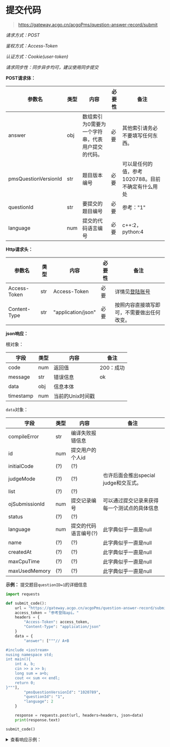 # 提交代码

> <https://gateway.acgo.cn/acgoPms/question-answer-record/submit>

*请求方式：POST*

*鉴权方式：Access-Token*

*认证方式：Cookie(user-token)*

*请求同步性：同步异步均可，建议使用同步提交*


**POST请求体：**

| 参数名                  | 类型  | 内容                        | 必要性 | 备注                           |
|----------------------|-----|---------------------------|-----|------------------------------|
| answer               | obj | 数组索引为0需要为一个字符串，代表用户提交的代码。 | 必要  | 其他索引请务必不要填写任何东西。             |
| pmsQuestionVersionId | str | 题目版本编号                    | 必要  | 可以是任何的值，参考1020788。目前不确定有什么用处 |
| questionId           | str | 要提交的题目编号                  | 必要  | 参考："1"                       |
| language             | num | 提交的代码语言编号                 | 必要  | c++:2，python:4               |

**Http请求头：**

| 参数名          | 类型  | 内容                 | 必要性 | 备注                                   |
|--------------|-----|--------------------|-----|--------------------------------------|
| Access-Token | str | Access-Token       | 必要  | 详情见[登陆账号](../user/login_password.md) |
| Content-Type | str | "application/json" | 必要  | 按照内容直接填写即可，不需要做出任何改变。                |

**json响应：**

根对象：

| 字段        | 类型  | 内容         | 备注     |
|-----------|-----|------------|--------|
| code      | num | 返回值        | 200：成功 |
| message   | str | 错误信息       | ok     |
| data      | obj | 信息本体       |        |
| timestamp | num | 当前的Unix时间戳 |        |

`data`对象：

| 字段             | 类型  | 内容           | 备注                        |
|----------------|-----|--------------|---------------------------|
| compileError   | str | 编译失败报错信息     |                           |
| id             | num | 提交用户的个人id    |                           |
| initialCode    | (?) | (?)          |                           |
| judgeMode      | (?) | (?)          | 也许后面会推出special judge和交互式。 |
| list           | (?) | (?)          |                           |
| ojSubmissionId | num | 提交记录编号       | 可以通过提交记录来获得每一个测试点的具体信息    |
| status         | (?) | (?)          |                           |
| language       | num | 提交的代码语言编号(?) | 此字典似乎一直是null              |
| name           | (?) | (?)          | 此字典似乎一直是null              |
| createdAt      | (?) | (?)          | 此字典似乎一直是null              |
| maxCpuTime     | (?) | (?)          | 此字典似乎一直是null              | 
| maxUsedMemory  | (?) | (?)          | 此字典似乎一直是null              |

**示例：**
提交题目`questionID=1`的详细信息
```python
import requests

def submit_code():
    url = "https://gateway.acgo.cn/acgoPms/question-answer-record/submit"
    access_token = "参考登陆api。"
    headers = {
        "Access-Token": access_token,
        "Content-Type": "application/json"
    }
    data = {
        "answer": ["""// A+B

#include <iostream>
nusing namespace std;
int main(){
    int a, b;
    cin >> a >> b;
    long sum = a+b;
    cout << sum << endl;
    return 0;
}"""],
        "pmsQuestionVersionId": "1020789",
        "questionId": "1",
        "language": 2
    }

    response = requests.post(url, headers=headers, json=data)
    print(response.text)

submit_code()
```

<details>
<summary>查看响应示例：</summary>
  
```json
{
    "code": 200,
    "message": "ok",
    "data": {
        "id": 923404,
        "initialCode": null,
        "list": null,
        "compileError": null,
        "judgeMode": null,
        "status": null,
        "ojSubmissionId": "4988105085857824865",
        "language": null,
        "name": null,
        "createdAt": null,
        "maxCpuTime": null,
        "maxUsedMemory": null
    },
    "timestamp": 1721505524
}
```

</details>
